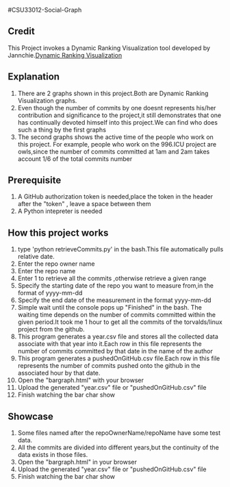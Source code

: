 #CSU33012-Social-Graph

## Credit
This Project invokes a Dynamic Ranking Visualization tool developed by Jannchie.[Dynamic Ranking Visualization](https://github.com/Jannchie/Historical-ranking-data-visualization-based-on-d3.js/blob/master/readme-en.md)

## Explanation
1. There are 2 graphs shown in this project.Both are Dynamic Ranking Visualization graphs.
2. Even though the number of commits by one doesnt represents his/her contribution and significance to the project,it still demonstrates that one has continually devoted himself into this project.We can find who does such a thing by the first graphs
3. The second graphs shows the active time of the people who work on this project.
For example, people who work on the 996.ICU project are owls,since the number of commits committed at 1am and 2am takes account 1/6 of the total commits number
## Prerequisite 
1. A GitHub authorization token is needed,place the token in the header after the "token" , leave a space between them
2. A Python intepreter is needed

## How this project works    
1. type 'python retrieveCommits.py' in the bash.This file automatically pulls relative date. 
2. Enter the repo owner name 
3. Enter the repo name 
4. Enter 1 to retrieve all the commits ,otherwise retrieve a given range 
5. Specify the starting date of the repo you want to measure from,in the format of yyyy-mm-dd
6. Specify the end date of the measurement in the format yyyy-mm-dd
7. Simple wait until the console pops up "Finished" in the bash. The waiting time depends on the number of commits committed within the given period.It took me 1 hour to get all the commits of the torvalds/linux project from the github.
8.  This program generates a year.csv file and stores all the collected data associate with that year into it.Each row in this file represents the number of commits committed by that date in the name of the author
9.  This program generates a pushedOnGitHub.csv file.Each row in this file represents the number of commits pushed onto the github in the associated hour by that date.
10. Open the "bargraph.html" with your browser
11. Upload the generated "year.csv" file or "pushedOnGitHub.csv" file
12. Finish watching the bar char show  

## Showcase
1. Some files named after the repoOwnerName/repoName have some test data.
2. All the commits are divided into different years,but the continuity of the data exists in those files.
3. Open the "bargraph.html" in your browser
4.  Upload the generated "year.csv" file or "pushedOnGitHub.csv" file
5.  Finish watching the bar char show  